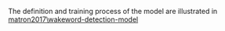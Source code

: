 The definition and training process of the model are illustrated in [matron2017\wakeword-detection-model](git@github.com:matron2017/Real-time-wake-word-detection.git)
